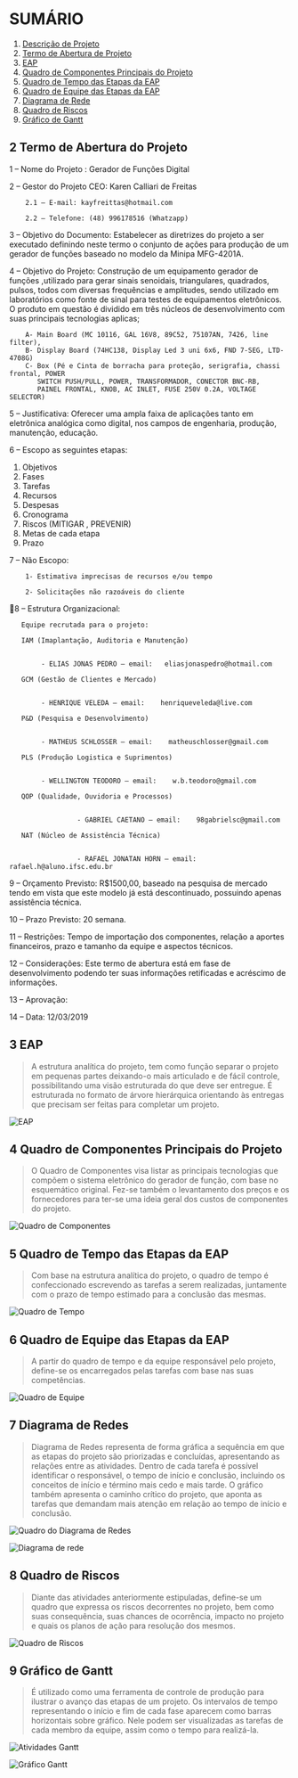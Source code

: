 # SUMÁRIO

1. [Descrição de Projeto](#1-Descrição-de-Projeto)   
2. [Termo de Abertura de Projeto](#2-Termo-de-Abertura-do-Projeto)
3. [EAP](#3-EAP)   
4. [Quadro de Componentes Principais do Projeto](#4-Quadro-de-Componentes-Principais-do-Projeto)
5. [Quadro de Tempo das Etapas da EAP](#5-Quadro-de-Tempo-das-Etapas-da-EAP)  
6. [Quadro de Equipe das Etapas da EAP](#6-Quadro-de-Equipe-das-Etapas-da-EAP)  
7. [Diagrama de Rede](#7-Diagrama-de-Rede)  
8. [Quadro de Riscos](#8-Quadro-de-Riscos)  
9. [Gráfico de Gantt](#9-Gráfico-de-Gantt)

## 2 Termo de Abertura do Projeto

1 – Nome do Projeto : Gerador de Funções Digital

2 – Gestor do Projeto CEO: Karen Calliari de Freitas

        2.1 – E-mail: kayfreittas@hotmail.com

        2.2 – Telefone: (48) 996178516 (Whatzapp)

3 – Objetivo do Documento: Estabelecer as diretrizes do projeto a ser executado definindo
neste termo o conjunto de ações para produção de um gerador de funções baseado no
modelo da Minipa MFG-4201A.

4 – Objetivo do Projeto: Construção de um equipamento gerador de funções ,utilizado para
gerar sinais senoidais, triangulares, quadrados, pulsos, todos com diversas frequências e
amplitudes, sendo utilizado em laboratórios como fonte de sinal para testes de equipamentos
eletrônicos. O produto em questão é dividido em três núcleos de desenvolvimento com suas
principais tecnologias aplicas;

        A- Main Board (MC 10116, GAL 16V8, 89C52, 75107AN, 7426, line filter),
        B- Display Board (74HC138, Display Led 3 uni 6x6, FND 7-SEG, LTD-4708G)
        C- Box (Pé e Cinta de borracha para proteção, serigrafia, chassi frontal, POWER
           SWITCH PUSH/PULL, POWER, TRANSFORMADOR, CONECTOR BNC-RB,
           PAINEL FRONTAL, KNOB, AC INLET, FUSE 250V 0.2A, VOLTAGE SELECTOR)

5 – Justificativa: Oferecer uma ampla faixa de aplicações tanto em eletrônica analógica como
digital, nos campos de engenharia, produção, manutenção, educação.

6 – Escopo as seguintes etapas:

   1.   Objetivos
   2.   Fases
   3.   Tarefas
   4.   Recursos
   5.   Despesas
   6.   Cronograma
   7.   Riscos (MITIGAR , PREVENIR)
   8.   Metas de cada etapa
   9.   Prazo

7 – Não Escopo:

        1- Estimativa imprecisas de recursos e/ou tempo

        2- Solicitações não razoáveis do cliente

8 – Estrutura Organizacional:

       Equipe recrutada para o projeto:

       IAM (Imaplantação, Auditoria e Manutenção)


            - ELIAS JONAS PEDRO – email:   eliasjonaspedro@hotmail.com

       GCM (Gestão de Clientes e Mercado)


            - HENRIQUE VELEDA – email:    henriqueveleda@live.com

       P&D (Pesquisa e Desenvolvimento)


            - MATHEUS SCHLOSSER – email:    matheuschlosser@gmail.com

       PLS (Produção Logistica e Suprimentos)


            - WELLINGTON TEODORO – email:    w.b.teodoro@gmail.com

       QOP (Qualidade, Ouvidoria e Processos)


                     - GABRIEL CAETANO – email:    98gabrielsc@gmail.com

       NAT (Núcleo de Assistência Técnica)


                     - RAFAEL JONATAN HORN – email:   rafael.h@aluno.ifsc.edu.br




9 – Orçamento Previsto: R$1500,00, baseado na pesquisa de mercado tendo em vista que
este modelo já está descontinuado, possuindo apenas assistência técnica.

10 – Prazo Previsto: 20 semana.

11 – Restrições: Tempo de importação dos componentes, relação a aportes financeiros, prazo
e tamanho da equipe e aspectos técnicos.

12 – Considerações: Este termo de abertura está em fase de desenvolvimento podendo ter
suas informações retificadas e acréscimo de informações.

13 – Aprovação:

14 – Data: 12/03/2019

## 3 EAP

> A estrutura analítica do projeto, tem como função separar o projeto em pequenas partes deixando-o mais articulado e de fácil controle, possibilitando uma visão estruturada do que deve ser entregue. É estruturada no formato de árvore hierárquica orientando às entregas que precisam ser feitas para completar um projeto. 

![EAP](https://github.com/LPAE/pje_tec_19_1/blob/master/GabrielSCaetano/diretorio_imagens/EAP.jpg)

## 4 Quadro de Componentes Principais do Projeto 

> O Quadro de Componentes visa listar as principais tecnologias que compõem o sistema eletrônico do gerador de função, com base no esquemático original. Fez-se também o levantamento dos preços e os fornecedores para ter-se uma ideia geral dos custos de componentes do projeto.

![Quadro de Componentes](https://github.com/LPAE/pje_tec_19_1/blob/master/GabrielSCaetano/diretorio_imagens/quadro_de_componentes.jpg)

## 5 Quadro de Tempo das Etapas da EAP

> Com base na estrutura analítica do projeto, o quadro de tempo é confeccionado escrevendo as tarefas a serem realizadas, juntamente com o prazo de tempo estimado para a conclusão das mesmas.

![Quadro de Tempo](https://github.com/LPAE/pje_tec_19_1/blob/master/GabrielSCaetano/diretorio_imagens/quadro_de_Tempo.jpg)

## 6 Quadro de Equipe das Etapas da EAP

> A partir do quadro de tempo e da equipe responsável pelo projeto, define-se os encarregados pelas tarefas com base nas suas competências.

![Quadro de Equipe](https://github.com/LPAE/pje_tec_19_1/blob/master/GabrielSCaetano/diretorio_imagens/quadro_de_Equipe.jpg)

## 7 Diagrama de Redes

> Diagrama de Redes representa de forma gráfica a sequência em que as etapas do projeto são priorizadas e concluídas, apresentando as relações entre as atividades. Dentro de cada tarefa é possível identificar o responsável, o tempo de início e conclusão, incluindo os conceitos de início e término mais cedo e mais tarde. O gráfico também apresenta o caminho crítico do projeto, que aponta as tarefas que demandam mais atenção em relação ao tempo de início e conclusão.

![Quadro do Diagrama de Redes](https://github.com/LPAE/pje_tec_19_1/blob/master/GabrielSCaetano/diretorio_imagens/diagrama_de_rede_quadro.jpg)

![Diagrama de rede](https://github.com/LPAE/pje_tec_19_1/blob/master/GabrielSCaetano/diretorio_imagens/diagrama_de_rede.jpg)

## 8 Quadro de Riscos  

> Diante das atividades anteriormente estipuladas, define-se um quadro que expressa os riscos decorrentes no projeto, bem como suas consequência, suas chances de ocorrência, impacto no projeto e quais os planos de ação para resolução dos mesmos.

![Quadro de Riscos](https://github.com/LPAE/pje_tec_19_1/blob/master/GabrielSCaetano/diretorio_imagens/quadro_de_riscos.jpg)

## 9 Gráfico de Gantt 

> É utilizado como uma ferramenta de controle de produção para ilustrar o avanço das etapas de um projeto. Os intervalos de tempo representando o início e fim de cada fase aparecem como barras horizontais sobre gráfico. Nele podem ser visualizadas as tarefas de cada  membro da equipe, assim como o tempo para realizá-la.

![Atividades Gantt](https://github.com/LPAE/pje_tec_19_1/blob/master/GabrielSCaetano/diretorio_imagens/gantt_1.jpg)

![Gráfico Gantt](https://github.com/LPAE/pje_tec_19_1/blob/master/GabrielSCaetano/diretorio_imagens/GANTT_2.jpg)

